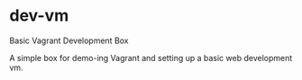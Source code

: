 # dev-vm
Basic Vagrant Development Box

A simple box for demo-ing Vagrant and setting up a basic web development vm.

